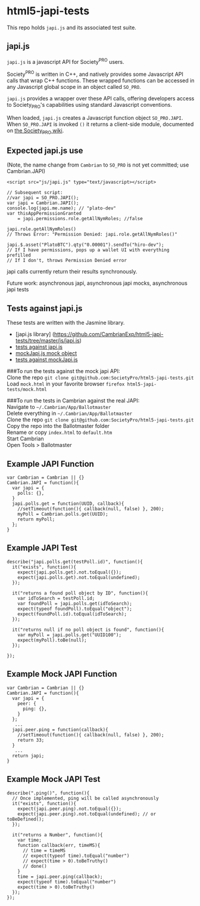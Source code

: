 html5-japi-tests
================
This repo holds `japi.js` and its associated test suite.

## japi.js
`japi.js` is a javascript API for Society<sup>PRO</sup> users. 

Society<sup>PRO</sup> is written in C++, and natively provides some Javascript API calls that wrap C++ functions. These wrapped functions can be accessed in any Javascript global scope in an object called
`SO_PRO`.

`japi.js` provides a wrapper over these API calls, offering developers access to
Society<sub>PRO</sub>'s capabilities using standard Javascript conventions.

When loaded, `japi.js` creates a Javascript function object `SO_PRO.JAPI`. 
When `SO_PRO.JAPI` is invoked `()` it returns a client-side module, documented
on [the Society<sub>PRO</sub>
wiki](http://group.cambrian.org/wiki/doku.php?id=japi.js).

## Expected japi.js use 
(Note, the name change from `Cambrian` to `SO_PRO` is not yet
committed; use Cambrian.JAPI)

    <script src="js/japi.js" type="text/javascript></script>

    // Subsequent script:
    //var japi = SO_PRO.JAPI(); 
    var japi = Cambrian.JAPI(); 
    console.log(japi.me.name); // "plato-dev"
    var thisAppPermissionGranted
        = japi.permissions.role.getAllNymRoles; //false
    
    japi.role.getAllNymRoles()
    // Throws Error: "Permission Denied: japi.role.getAllNymRoles()"
    
    japi.$.asset("PlatoBTC").qty("0.00001").sendTo("hiro-dev"); 
    // If I have permissions, pops up a wallet UI with everything prefilled
    // If I don't, throws Permission Denied error


japi calls currently return their results synchronously. 

Future work: asynchronous japi, asynchronous japi mocks, asynchronous japi tests

## Tests against japi.js
These tests are written with the Jasmine library.

 * [japi.js library] (https://github.com/CambrianExp/html5-japi-tests/tree/master/js/japi.js)
 * [tests against japi.js](https://github.com/CambrianExp/html5-japi-tests/tree/master/js/testJapiJS.js)
 * [mockJapi.js mock object](https://github.com/CambrianExp/html5-japi-tests/tree/master/js/mockJapi.js)
 * [tests against mockJapi.js](https://github.com/CambrianExp/html5-japi-tests/tree/master/js/testMockJapi.js)

###To run the tests against the mock japi API:  
Clone the repo `git clone git@github.com:SocietyPro/html5-japi-tests.git`  
Load `mock.html` in your favorite browser `firefox html5-japi-tests/mock.html`  

###To run the tests in Cambrian against the real JAPI:  
Navigate to `~/.Cambrian/App/Ballotmaster`  
Delete everything in `~/.Cambrian/App/Ballotmaster`  
Clone the repo `git clone git@github.com:SocietyPro/html5-japi-tests.git`  
Copy the repo into the Ballotmaster folder  
Rename or copy `index.html` to `default.htm`  
Start Cambrian  
Open Tools > Ballotmaster  

## Example JAPI Function

    var Cambrian = Cambrian || {}
    Cambrian.JAPI = function(){
      var japi = {
        polls: {},
      }
      japi.polls.get = function(UUID, callback){
        //setTimeout(function(){ callback(null, false) }, 200);
        myPoll = Cambrian.polls.get(UUID);
        return myPoll;
      };
    }

## Example JAPI Test

    describe("japi.polls.get(testPoll.id)", function(){
      it("exists", function(){
        expect(japi.polls.get).not.toEqual({});
        expect(japi.polls.get).not.toEqual(undefined);
      });

      it("returns a found poll object by ID", function(){
        var idToSearch = testPoll.id;
        var foundPoll = japi.polls.get(idToSearch);
        expect(typeof foundPoll).toEqual("object");
        expect(foundPoll.id).toEqual(idToSearch);
      });

      it("returns null if no poll object is found", function(){
        var myPoll = japi.polls.get("UUID100");
        expect(myPoll).toBe(null);
      });

    });

## Example Mock JAPI Function

    var Cambrian = Cambrian || {}
    Cambrian.JAPI = function(){
      var japi = {
        peer: {
          ping: {},
        }
      };
       ...
      japi.peer.ping = function(callback){
        //setTimeout(function(){ callback(null, false) }, 200);
        return 33;
      }
       ...
      return japi;
    }

## Example Mock JAPI Test

    describe(".ping()", function(){
      // Once implemented, ping will be called asynchronously
      it("exists", function(){
        expect(japi.peer.ping).not.toEqual({});
        expect(japi.peer.ping).not.toEqual(undefined); // or toBeDefined();
      });

      it("returns a Number", function(){
        var time;
        function callback(err, timeMS){
          // time = timeMS
          // expect(typeof time).toEqual("number")
          // expect(time > 0).toBeTruthy()
          // done()
        }
        time = japi.peer.ping(callback);
        expect(typeof time).toEqual("number")
        expect(time > 0).toBeTruthy()
      });
    });


